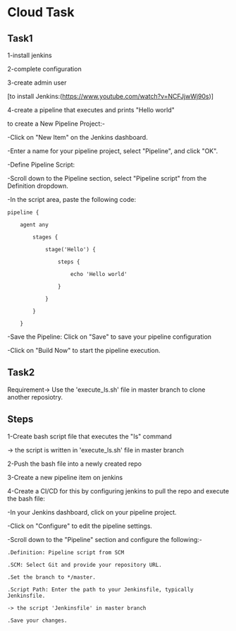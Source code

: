 # Cloud Task

Task1
------

1-install jenkins

2-complete configuration

3-create admin user

[to install Jenkins:(https://www.youtube.com/watch?v=NCFJjwWj90s)]

4-create a pipeline that executes and prints "Hello world"

to create a New Pipeline Project:-

-Click on "New Item" on the Jenkins dashboard.

-Enter a name for your pipeline project, select "Pipeline", and click "OK".

-Define Pipeline Script:

-Scroll down to the Pipeline section, select "Pipeline script" from the Definition dropdown.

-In the script area, paste the following code:

    pipeline {

        agent any
    
            stages {
    
                stage('Hello') {
        
                    steps {
            
                        echo 'Hello world'
                
                    }
            
                }
        
            }
    
        }

-Save the Pipeline: Click on "Save" to save your pipeline configuration

-Click on "Build Now" to start the pipeline execution.



Task2
-----
Requirement-> Use the 'execute_ls.sh' file in master branch to clone another reposiotry.

Steps
--------

1-Create bash script file that executes the "Is" command

 -> the script is written in 'execute_ls.sh' file in master branch
 
2-Push the bash file into a newly created repo

3-Create a new pipeline item on jenkins 

4-Create a CI/CD for this by configuring jenkins to pull the repo and execute the bash file:

  -In your Jenkins dashboard, click on your pipeline project.

  -Click on "Configure" to edit the pipeline settings.

  -Scroll down to the "Pipeline" section and configure the following:-

    .Definition: Pipeline script from SCM

    .SCM: Select Git and provide your repository URL.

    .Set the branch to */master.

    .Script Path: Enter the path to your Jenkinsfile, typically Jenkinsfile.

    -> the script 'Jenkinsfile' in master branch

    .Save your changes.

